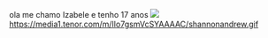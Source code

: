 ola me chamo Izabele e tenho 17 anos 
![](https://media1.tenor.com/m/lIo7gsmVcSYAAAAC/shannonandrew.gif)
https://media1.tenor.com/m/lIo7gsmVcSYAAAAC/shannonandrew.gif
